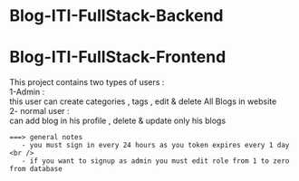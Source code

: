 # Blog-ITI-FullStack-Backend
# Blog-ITI-FullStack-Frontend

This project contains two types of users : <br />
    1-Admin : <br />
            this user can create categories , tags , edit & delete All Blogs in website <br />
    2- normal user :  <br />
    can add blog in his profile , delete & update only his blogs <br />
    
    ===> general notes
       - you must sign in every 24 hours as you token expires every 1 day <br />
       - if you want to signup as admin you must edit role from 1 to zero from database 
